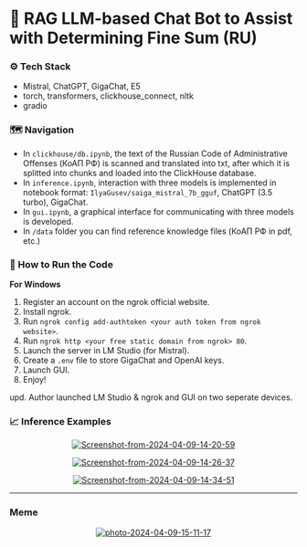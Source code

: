 # 🤖 RAG LLM-based Chat Bot to Assist with Determining Fine Sum (RU)

### ⚙️ Tech Stack 
- Mistral, ChatGPT, GigaChat, E5
- torch, transformers, clickhouse_connect, nltk
- gradio

### 🗺️ Navigation
   - In `clickhouse/db.ipynb`, the text of the Russian Code of Administrative Offenses (КоАП РФ) is scanned and translated into txt, after which it is splitted into chunks and loaded into the ClickHouse database.
   - In `inference.ipynb`, interaction with three models is implemented in notebook format: `IlyaGusev/saiga_mistral_7b_gguf`, ChatGPT (3.5 turbo), GigaChat.
   - In `gui.ipynb`, a graphical interface for communicating with three models is developed.
   - In `/data` folder you can find reference knowledge files (КоАП РФ in pdf, etc.)

### 🚀 How to Run the Code 
**For Windows**
1. Register an account on the ngrok official website.
2. Install ngrok.
3. Run `ngrok config add-authtoken <your auth token from ngrok website>`.
4. Run `ngrok http <your free static domain from ngrok> 80`.
5. Launch the server in LM Studio (for Mistral).
6. Create a `.env` file to store GigaChat and OpenAI keys.
7. Launch GUI.
8. Enjoy!
   
upd. Author launched LM Studio & ngrok and GUI on two seperate devices. 

### 📈 Inference Examples 

<p align="center">
  <a href="https://ibb.co/p0XkJLb"><img src="https://i.ibb.co/h78TDmL/Screenshot-from-2024-04-09-14-20-59.png" alt="Screenshot-from-2024-04-09-14-20-59" border="0"></a>
</p>

<p align="center">
  <a href="https://ibb.co/9ympjLK"><img src="https://i.ibb.co/5sX1Vyp/Screenshot-from-2024-04-09-14-26-37.png" alt="Screenshot-from-2024-04-09-14-26-37" border="0"></a>
</p>

<p align="center">
  <a href="https://ibb.co/n0NHfky"><img src="https://i.ibb.co/4fn6MNL/Screenshot-from-2024-04-09-14-34-51.png" alt="Screenshot-from-2024-04-09-14-34-51" border="0"></a>
</p>

---
### Meme
<div align="center">
  <a href="https://ibb.co/Wpgp19W"><img src="https://i.ibb.co/gFzFC1M/photo-2024-04-09-15-11-17.jpg" alt="photo-2024-04-09-15-11-17" border="0"></a>
</div>


